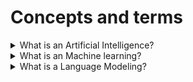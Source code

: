 # Concepts and terms

<details>
  <summary>What is an Artificial Intelligence?</summary>

AI is a science that helps computers and machines act “smart,” think like humans, and complete tasks on their own. Its main goal is to create systems that understand the world, adapt to changes, and interact well with people. AI aims to boost our abilities, increase efficiency, and transform our lives by learning, reasoning, solving problems, and making decisions.

</details>

<details>
  <summary>What is an Machine learning?</summary>

AI focuses on giving computers human-like abilities, while ML trains them to do these tasks. Unlike traditional programming, ML doesn't use explicit logic coding. Instead of manually setting search engine rules, computer models now learn user preferences and provide personalized content for each person.

</details>

<details>
  <summary>What is a Language Modeling?</summary>

Language modeling is fundamental to LLMs and involves predicting the next word (token) given the context of the preceding words, using mathematical calculations and probability. With its self-attention mechanism, the transformer architecture enables LLMs to effectively learn and generate language by capturing dependencies and patterns within the input data.

</details>
